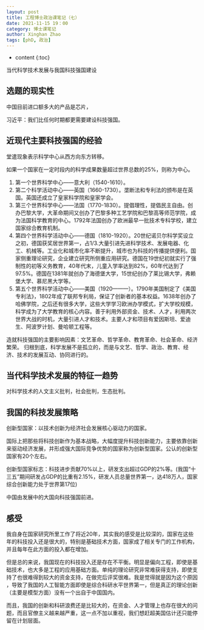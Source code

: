 ```yaml
---
layout: post
title: 工程博士政治课笔记（七）
date: 2021-11-15 19：00
category: 博士课笔记
author: Xinghan Zhao
tags: [phD, 政治]
---
```


* content
{:toc}

当代科学技术发展与我国科技强国建设






## 选题的现实性

中国目前进口额多大的产品是芯片，

习近平：我们比任何时期都更需要建设科技强国。

## 近现代主要科技强国的经验

堂遣现象表示科学中心从西方向东方转移。

如果一个国家在一定时段内的科学成果数量超过世界总数的25%，则称为中心。

1. 第一个世界科学中心——意大利（1540-1610）。
2. 第二个科学活动中心——英国（1660-1730）。垄断法和专利法的颁布是在英国。英国还成立了皇家科学院和皇家学会。
3. 第三个世界科学中心——法国（1770-1830）。提倡理性，提倡民主自由。创办巴黎大学，大革命期间又创办了巴黎多种工艺学院和巴黎高等师范学院，成为法国科学教育的中心。1792年法国创办了欧洲最早一批技术专科学校，建立国家综合教育机制。
4. 第四个世界科学活动中心——德国（1810-1920）。20世纪诺贝尔科学奖设立之初，德国获奖居世界第一，占1/3.大量引进先进科学技术、发展电器、化工、机械等。工业化和城市化率不断提升，城市也为科技的传播提供便利。国家侧重理论研究，企业建立研究所侧重应用研究。德国在19世纪初就实行了强制性的初等义务教育，40年代末，儿童入学率达到82%，60年代达到了97.5%。德国在1381年就创办了海德堡大学，15世纪创办了莱比锡大学，弗赖堡大学、慕尼黑大学等。
5. 第五个世界科学活动中心——美国（1920———）。1790年美国制定了《美国专利法》，1802年成了联邦专利局，保证了创新者的基本权益。1638年创办了哈佛学院，之后还有很多大学，这些大学学习欧洲办学模式，扩大学校规模，科学成为了大学教育的核心内容。善于利用外部资金、技术、人才，利用两次世界大战的时机，大量引进人才和技术。主要人才和项目有爱因斯坦、爱迪生、阿波罗计划、曼哈顿工程等。

造就科技强国的主要影响因素：文艺革命、哲学革命、教育革命、社会革命、经济繁荣。
归根到底，科学发展不是孤立的，而是与文艺、哲学、政治、教育、经济、技术的发展互动、协同进行的。

## 当代科学技术发展的特征一趋势

对科学技术的人文主义批判，社会批判，生态批判。

## 我国的科技发展策略

创新型国家：以技术创新为经济社会发展核心驱动力的国家。

国际上把那些将科技创新作为基本战略，大幅度提升科技创新能力，主要依靠创新来驱动经济发展，并形成强大国际竞争优势的国家称为创新型国家。公认的创新型国家有20个左右。

创新型国家标志：科技进步贡献70%以上，研发支出超过GDP的2%等。(我国“十三五”期间研发占GDP的比重有2.15%，研发人员总量世界第一，达418万人，国家综合创新能力处于世界第17位)

中国由发展中的大国向科技强国前进。


## 感受

我自身在国家研究所里工作了将近20年，其实我的感受是比较深的，国家在这些年的科技投入还是很大的，特别是基础技术方面，国家成了相关专门的工作机构，并且每年在此方面的投入都在增加。

但是总的来说，我国现在的科技投入还是存在不平衡。明显是偏向工程，即使是基础技术，也大多是工程的应用基础方面。单纯的理论研究非常难获得支持，即使支持了也很难得到较大的资金支持，在做完后评奖很难。我是觉得就是因为这个原因 ，导致了我国的人工智能方面即使是综合科研水平世界第一，但是真正的理论创新（主要是模型方面）没有一个出自于中国国内。

而且，我国的创新和科研浪费还是比较大的，在资金、人才管理上也存在很大的问题，而且官僚主义越来越严重，这一点不加以重视，我们想赶超美国估计还只能停留在计划层面。








